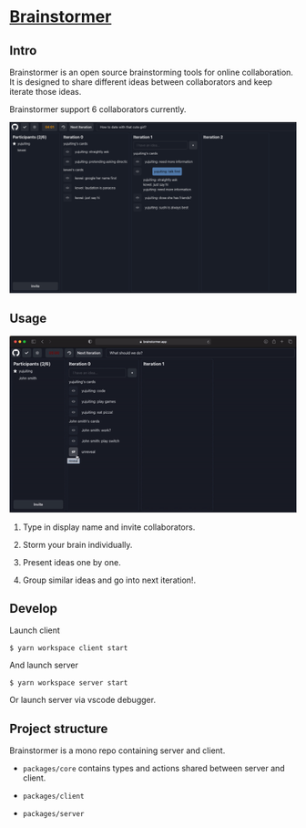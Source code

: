 # [Brainstormer](https://brainstormer.app)

## Intro

Brainstormer is an open source brainstorming tools for online collaboration. It is designed to share different ideas between collaborators and keep iterate those ideas.

Brainstormer support 6 collaborators currently.

![screenshot](https://github.com/yujuiting/brainstormer/raw/main/misc/screenshot.png)

## Usage

![screenshot](https://github.com/yujuiting/brainstormer/raw/main/misc/demo.gif)

1. Type in display name and invite collaborators.

2. Storm your brain individually.

3. Present ideas one by one.

4. Group similar ideas and go into next iteration!.

## Develop

Launch client

```
$ yarn workspace client start
```

And launch server

```
$ yarn workspace server start
```

Or launch server via vscode debugger.

## Project structure

Brainstormer is a mono repo containing server and client.

- `packages/core` contains types and actions shared between server and client.

- `packages/client`

- `packages/server`
